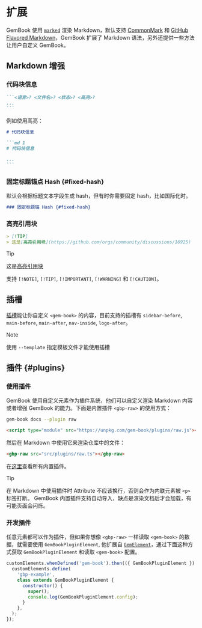 # 扩展

GemBook 使用 [`marked`](https://github.com/markedjs/marked) 渲染 Markdown，默认支持 [CommonMark](http://spec.commonmark.org/0.30/) 和 [GitHub Flavored Markdown](https://github.github.com/gfm/)，GemBook 扩展了 Markdown 语法，另外还提供一些方法让用户自定义 GemBook。

## Markdown 增强

### 代码块信息

````md
```<语言>? <文件名>? <状态>? <高亮>?
...
```
````

例如使用高亮：

````md 1
# 代码块信息

```md 1
# 代码块信息

...
```
````

### 固定标题锚点 Hash {#fixed-hash}

默认会根据标题文本字段生成 hash，但有时你需要固定 hash，比如国际化时。

```md
### 固定标题锚 Hash {#fixed-hash}
```

### 高亮引用块

```md
> [!TIP]
> 这是[高亮引用块](https://github.com/orgs/community/discussions/16925)
```

> [!TIP]
> 这是[高亮引用块](https://github.com/orgs/community/discussions/16925)

支持 `[!NOTE]`, `[!TIP]`, `[!IMPORTANT]`, `[!WARNING]` 和 `[!CAUTION]`。

## 插槽

[插槽](https://developer.mozilla.org/en-US/docs/Web/HTML/Global_attributes/slot)能让你自定义 `<gem-book>` 的内容，目前支持的插槽有 `sidebar-before`, `main-before`, `main-after`, `nav-inside`, `logo-after`。

<gbp-raw src="docs/template.html" range="8--4"></gbp-raw>

> [!NOTE]
> 使用 `--template` 指定模板文件才能使用插槽

## 插件 {#plugins}

### 使用插件

GemBook 使用自定义元素作为插件系统，他们可以自定义渲染 Markdown 内容或者增强 GemBook 的能力。下面是内置插件 `<gbp-raw>` 的使用方式：

<gbp-code-group>

```bash CLI
gem-book docs --plugin raw
```

```html HTML
<script type="module" src="https://unpkg.com/gem-book/plugins/raw.js"></script>
```

</gbp-code-group>

然后在 Markdown 中使用它来渲染仓库中的文件：

```md
<gbp-raw src="src/plugins/raw.ts"></gbp-raw>
```

在[这里](../003-plugins.md)查看所有内置插件。

> [!TIP]
> 在 Markdown 中使用插件时 Attribute 不应该换行，否则会作为内联元素被 `<p>` 标签打断。
> GemBook 内置插件支持自动导入，缺点是渲染文档后才会加载，有可能页面会闪烁。

### 开发插件

任意元素都可以作为插件，但如果你想像 `<gbp-raw>` 一样读取 `<gem-book>` 的数据，就需要使用 `GemBookPluginElement`, 他扩展自 [`GemElement`](https://gemjs.org/api/)，通过下面这种方式获取 `GemBookPluginElement` 和读取 `<gem-book>` 配置。

```js
customElements.whenDefined('gem-book').then(({ GemBookPluginElement }) => {
  customElements.define(
    'gbp-example',
    class extends GemBookPluginElement {
      constructor() {
        super();
        console.log(GemBookPluginElement.config);
      }
    },
  );
});
```
